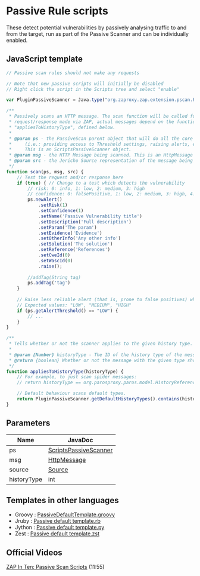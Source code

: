 Passive Rule scripts
====================

These detect potential vulnerabilities by passively analysing traffic to and from the target, run as part of the Passive Scanner and can be individually enabled.

## JavaScript template

```JavaScript
// Passive scan rules should not make any requests 

// Note that new passive scripts will initially be disabled
// Right click the script in the Scripts tree and select "enable"  

var PluginPassiveScanner = Java.type("org.zaproxy.zap.extension.pscan.PluginPassiveScanner");

/**
 * Passively scans an HTTP message. The scan function will be called for 
 * request/response made via ZAP, actual messages depend on the function
 * "appliesToHistoryType", defined below.
 * 
 * @param ps - the PassiveScan parent object that will do all the core interface tasks 
 *     (i.e.: providing access to Threshold settings, raising alerts, etc.). 
 *     This is an ScriptsPassiveScanner object.
 * @param msg - the HTTP Message being scanned. This is an HttpMessage object.
 * @param src - the Jericho Source representation of the message being scanned.
 */
function scan(ps, msg, src) {
	// Test the request and/or response here
	if (true) {	// Change to a test which detects the vulnerability
		// risk: 0: info, 1: low, 2: medium, 3: high
		// confidence: 0: falsePositive, 1: low, 2: medium, 3: high, 4: confirmed
		ps.newAlert()
			.setRisk(1)
			.setConfidence(1)
			.setName('Passive Vulnerability title')
			.setDescription('Full description')
			.setParam('The param')
			.setEvidence('Evidence')
			.setOtherInfo('Any other info')
			.setSolution('The solution')
			.setReference('References')
			.setCweId(0)
			.setWascId(0)
			.raise();
		
		//addTag(String tag)
		ps.addTag('tag')			
	}
	
	// Raise less reliable alert (that is, prone to false positives) when in LOW alert threshold
	// Expected values: "LOW", "MEDIUM", "HIGH"
	if (ps.getAlertThreshold() == "LOW") {
		// ...
	}
}

/**
 * Tells whether or not the scanner applies to the given history type.
 *
 * @param {Number} historyType - The ID of the history type of the message to be scanned.
 * @return {boolean} Whether or not the message with the given type should be scanned by this scanner.
 */
function appliesToHistoryType(historyType) {
	// For example, to just scan spider messages:
	// return historyType == org.parosproxy.paros.model.HistoryReference.TYPE_SPIDER;

	// Default behaviour scans default types.
	return PluginPassiveScanner.getDefaultHistoryTypes().contains(historyType);
}
```

## Parameters
| Name | JavaDoc |
| --- | --- |
| ps | [ScriptsPassiveScanner](https://static.javadoc.io/org.zaproxy/zap/latest/org/zaproxy/zap/extension/pscan/scanner/ScriptsPassiveScanner.html) |
| msg | [HttpMessage](https://static.javadoc.io/org.zaproxy/zap/latest/org/parosproxy/paros/network/HttpMessage.html) |
| source | [Source](http://jericho.htmlparser.net/docs/javadoc/net/htmlparser/jericho/Source.html) |
| historyType | int |

## Templates in other languages

* Groovy : [PassiveDefaultTemplate.groovy](https://github.com/zaproxy/zap-extensions/blob/main/addOns/groovy/src/main/zapHomeFiles/scripts/templates/passive/PassiveDefaultTemplate.groovy)
* Jruby : [Passive default template.rb](https://github.com/zaproxy/zap-extensions/blob/main/addOns/jruby/src/main/zapHomeFiles/scripts/templates/passive/Passive%20default%20template.rb)
* Jython : [Passive default template.py](https://github.com/zaproxy/zap-extensions/blob/main/addOns/jython/src/main/zapHomeFiles/scripts/templates/passive/Passive%20default%20template.py)
* Zest : [Passive default template.zst](https://github.com/zaproxy/zap-extensions/blob/main/addOns/zest/src/main/zapHomeFiles/scripts/templates/passive/Passive%20default%20template.zst)

## Official Videos

[ZAP In Ten: Passive Scan Scripts](https://play.sonatype.com/watch/HfENJ3GJB3zbD6sMscDrjD) (11:55)
